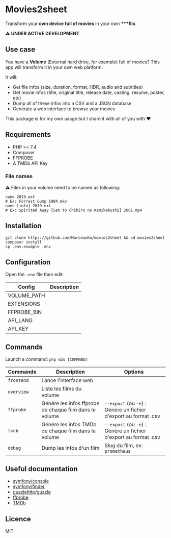 # Movies2sheet

Transform your **own device full of movies** in your own **\*\*\*flix**.

⚠️ **UNDER ACTIVE DEVELOPMENT**

## Use case

You have a **Volume** (External hard drive, for example) full of movies? This app will transform it in your own web platform.

It will:
- Get file infos (size, duration, format, HDR, audio and subtitles)
- Get movie infos (title, original title, release date, casting, resume, poster, etc)
- Dump all of these infos into a CSV and a JSON database
- Generate a web interface to browse your movies

This package is for my own usage but I share it with all of you with ♥️

## Requirements

- PHP >= 7.4
- Composer
- FFPROBE
- A TMDb API Key

### File names

⚠️ Files in your volume need to be named as following:
```
name 2019.ext
# Ex: Forrest Gump 1994.mkv
name [info] 2019.ext
# Ex: Spirited Away [Sen to Chihiro no Kamikakushi] 2001.mp4
```

## Installation

```
git clone https://github.com/MarceauKa/movies2sheet && cd movies2sheet
composer install
cp .env.example .env
```

## Configuration

Open the `.env` file then edit:

| Config | Description |
|--------|-------------|
| VOLUME_PATH |  |
| EXTENSIONS |  |
| FFPROBE_BIN |  |
| API_LANG |  |
| API_KEY |  |

## Commands

Launch a command: `php m2s [COMMAND]`

| Commande | Description | Options |
|----------|-------------|---------|
| `frontend` | Lance l'interface web | 
| `overview` | Liste les films du volume | 
| `ffprobe` | Génére les infos ffprobe de chaque film dans le volume | `--export` (ou `-e`) : Génère un fichier d'export au format .csv |
| `tmdb` | Génére les infos TMDb de chaque film dans le volume | `--export` (ou `-e`) : Génère un fichier d'export au format .csv |
| `debug` | Dump les infos d'un film | Slug du film, ex: `prometheus` |

## Useful documentation

- [symfony/console](https://symfony.com/doc/5.1/components/console.html)
- [symfony/finder](https://symfony.com/doc/5.1/components/finder.html)
- [guzzlehttp/guzzle](https://docs.guzzlephp.org/en/stable/)
- [ffprobe](https://ffmpeg.org/ffprobe.html)
- [TMDb](https://developers.themoviedb.org/3/getting-started/introduction)

## Licence

MIT